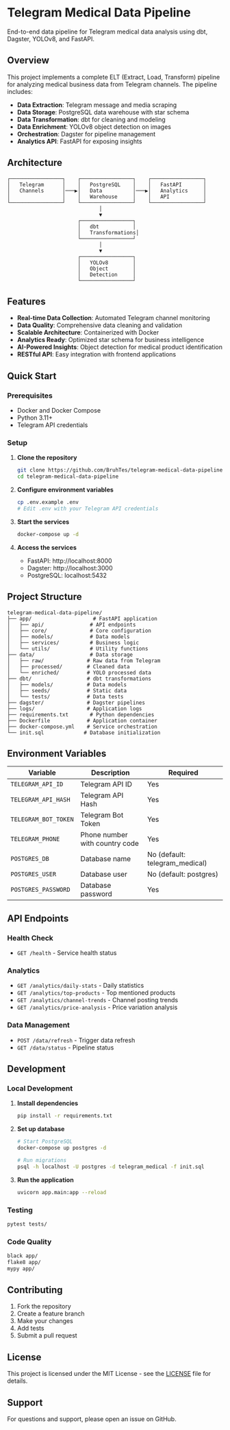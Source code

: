 # Telegram Medical Data Pipeline

End-to-end data pipeline for Telegram medical data analysis using dbt, Dagster, YOLOv8, and FastAPI.

## Overview

This project implements a complete ELT (Extract, Load, Transform) pipeline for analyzing medical business data from Telegram channels. The pipeline includes:

- **Data Extraction**: Telegram message and media scraping
- **Data Storage**: PostgreSQL data warehouse with star schema
- **Data Transformation**: dbt for cleaning and modeling
- **Data Enrichment**: YOLOv8 object detection on images
- **Orchestration**: Dagster for pipeline management
- **Analytics API**: FastAPI for exposing insights

## Architecture

```
┌─────────────────┐    ┌─────────────────┐    ┌─────────────────┐
│   Telegram      │    │   PostgreSQL    │    │   FastAPI       │
│   Channels      │───▶│   Data          │───▶│   Analytics     │
│                 │    │   Warehouse     │    │   API           │
└─────────────────┘    └─────────────────┘    └─────────────────┘
                              │
                              ▼
                       ┌─────────────────┐
                       │   dbt           │
                       │   Transformations│
                       └─────────────────┘
                              │
                              ▼
                       ┌─────────────────┐
                       │   YOLOv8        │
                       │   Object        │
                       │   Detection     │
                       └─────────────────┘
```

## Features

- **Real-time Data Collection**: Automated Telegram channel monitoring
- **Data Quality**: Comprehensive data cleaning and validation
- **Scalable Architecture**: Containerized with Docker
- **Analytics Ready**: Optimized star schema for business intelligence
- **AI-Powered Insights**: Object detection for medical product identification
- **RESTful API**: Easy integration with frontend applications

## Quick Start

### Prerequisites

- Docker and Docker Compose
- Python 3.11+
- Telegram API credentials

### Setup

1. **Clone the repository**
   ```bash
   git clone https://github.com/BruhTes/telegram-medical-data-pipeline.git
   cd telegram-medical-data-pipeline
   ```

2. **Configure environment variables**
   ```bash
   cp .env.example .env
   # Edit .env with your Telegram API credentials
   ```

3. **Start the services**
   ```bash
   docker-compose up -d
   ```

4. **Access the services**
   - FastAPI: http://localhost:8000
   - Dagster: http://localhost:3000
   - PostgreSQL: localhost:5432

## Project Structure

```
telegram-medical-data-pipeline/
├── app/                    # FastAPI application
│   ├── api/               # API endpoints
│   ├── core/              # Core configuration
│   ├── models/            # Data models
│   ├── services/          # Business logic
│   └── utils/             # Utility functions
├── data/                  # Data storage
│   ├── raw/              # Raw data from Telegram
│   ├── processed/        # Cleaned data
│   └── enriched/         # YOLO processed data
├── dbt/                  # dbt transformations
│   ├── models/           # Data models
│   ├── seeds/            # Static data
│   └── tests/            # Data tests
├── dagster/              # Dagster pipelines
├── logs/                 # Application logs
├── requirements.txt       # Python dependencies
├── Dockerfile            # Application container
├── docker-compose.yml    # Service orchestration
└── init.sql             # Database initialization
```

## Environment Variables

| Variable | Description | Required |
|----------|-------------|----------|
| `TELEGRAM_API_ID` | Telegram API ID | Yes |
| `TELEGRAM_API_HASH` | Telegram API Hash | Yes |
| `TELEGRAM_BOT_TOKEN` | Telegram Bot Token | Yes |
| `TELEGRAM_PHONE` | Phone number with country code | Yes |
| `POSTGRES_DB` | Database name | No (default: telegram_medical) |
| `POSTGRES_USER` | Database user | No (default: postgres) |
| `POSTGRES_PASSWORD` | Database password | Yes |

## API Endpoints

### Health Check
- `GET /health` - Service health status

### Analytics
- `GET /analytics/daily-stats` - Daily statistics
- `GET /analytics/top-products` - Top mentioned products
- `GET /analytics/channel-trends` - Channel posting trends
- `GET /analytics/price-analysis` - Price variation analysis

### Data Management
- `POST /data/refresh` - Trigger data refresh
- `GET /data/status` - Pipeline status

## Development

### Local Development

1. **Install dependencies**
   ```bash
   pip install -r requirements.txt
   ```

2. **Set up database**
   ```bash
   # Start PostgreSQL
   docker-compose up postgres -d
   
   # Run migrations
   psql -h localhost -U postgres -d telegram_medical -f init.sql
   ```

3. **Run the application**
   ```bash
   uvicorn app.main:app --reload
   ```

### Testing

```bash
pytest tests/
```

### Code Quality

```bash
black app/
flake8 app/
mypy app/
```

## Contributing

1. Fork the repository
2. Create a feature branch
3. Make your changes
4. Add tests
5. Submit a pull request

## License

This project is licensed under the MIT License - see the [LICENSE](LICENSE) file for details.

## Support

For questions and support, please open an issue on GitHub.
